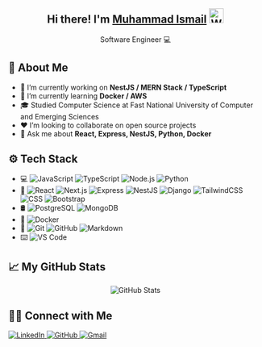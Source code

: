 <h2 align="center">
  Hi there! I'm <a href="https://github.com/ismaildev7">Muhammad Ismail</a>
  <img src="https://github.com/TheDudeThatCode/TheDudeThatCode/blob/master/Assets/Hi.gif" width="29" alt="Waving">
</h2>
<p align="center">Software Engineer 💻</p>

## 📖 About Me

- 🔭 I’m currently working on **NestJS / MERN Stack / TypeScript**
- 🌱 I’m currently learning **Docker / AWS**
- 🎓 Studied Computer Science at Fast National University of Computer and Emerging Sciences
- ❤️ I’m looking to collaborate on open source projects
- 💬 Ask me about **React, Express, NestJS, Python, Docker**

## ⚙ Tech Stack

- 💻
  ![JavaScript](https://img.shields.io/badge/-JavaScript-333333?style=flat&logo=javascript)
  ![TypeScript](https://img.shields.io/badge/-TypeScript-333333?style=flat&logo=typescript&logoColor=white)
  ![Node.js](https://img.shields.io/badge/-Node.js-333333?style=flat&logo=node.js)
  ![Python](https://img.shields.io/badge/-Python-333333?style=flat&logo=python)
- 🎨
  ![React](https://img.shields.io/badge/-React-333333?style=flat&logo=react)
  ![Next.js](https://img.shields.io/badge/next.js-333333?style=flat&logo=nextdotjs&logoColor=white)
  ![Express](https://img.shields.io/badge/-Express-333333?style=flat&logo=express)
  ![NestJS](https://img.shields.io/badge/-NestJs-red?style=flat&logo=nestjs)
  ![Django](https://img.shields.io/badge/-Django-008000?style=flat&logo=django)
  ![TailwindCSS](https://img.shields.io/badge/-tailwindcss-38B2AC?style=flat&logo=tailwind-css&logoColor=white)
  ![CSS](https://img.shields.io/badge/-CSS-333333?style=flat&logo=CSS3&logoColor=1572B6)
  ![Bootstrap](https://img.shields.io/badge/-Bootstrap-333333?style=flat&logo=bootstrap&logoColor=563D7C)
- 🛢
  ![PostgreSQL](https://img.shields.io/badge/-PostgreSQL-333333?style=flat&logo=postgresql)
  ![MongoDB](https://img.shields.io/badge/-MongoDB-333333?style=flat&logo=mongodb)
- 🐳
  ![Docker](https://img.shields.io/badge/-Docker-333333?style=flat&logo=docker)
- 📝
  ![Git](https://img.shields.io/badge/-Git-333333?style=flat&logo=git)
  ![GitHub](https://img.shields.io/badge/-GitHub-333333?style=flat&logo=github)
  ![Markdown](https://img.shields.io/badge/-Markdown-333333?style=flat&logo=markdown)
- ⌨️
  ![VS Code](https://img.shields.io/badge/-Visual%20Studio%20Code-333333?style=flat&logo=visual-studio-code&logoColor=007ACC)

## 📈 My GitHub Stats

<p align="center">
  <img align="center" src="https://github-readme-stats.vercel.app/api?username=ismaildev7&show_icons=true&theme=radical&count_private=true" alt="GitHub Stats"/>
</p>

## 🤝🏻 Connect with Me

<p>
  <a href="https://www.linkedin.com/in/ismaildev7" target="_blank">
    <img src="https://img.shields.io/badge/LinkedIn-Muhammad%20Ismail-blue?style=flat-square&logo=LinkedIn" alt="LinkedIn">
  </a>
  <a href="https://github.com/ismaildev7" target="_blank">
    <img src="https://img.shields.io/badge/GitHub-0A0A0A?style=flat-square&logo=github&logoColor=white" alt="GitHub">
  </a>
  <a href="mailto:muhammadismaildev@gmail.com" target="_blank">
    <img src="https://img.shields.io/badge/Gmail-FFF?style=flat-square&logo=gmail&logoColor=red" alt="Gmail">
  </a>
</p>
